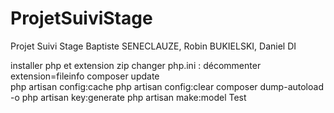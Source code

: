 # ProjetSuiviStage
Projet Suivi Stage
Baptiste SENECLAUZE, Robin BUKIELSKI, Daniel DI

installer php et extension zip
changer php.ini : décommenter extension=fileinfo
composer update  
php artisan config:cache 
php artisan config:clear
composer dump-autoload -o
php artisan key:generate
php artisan make:model Test